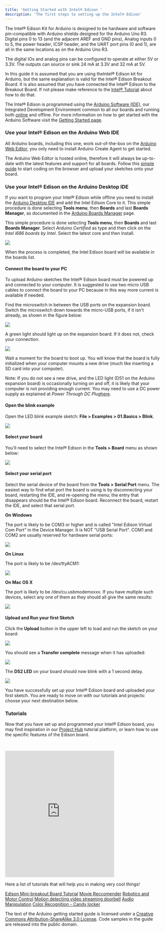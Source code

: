 ```yaml
---
title: 'Getting Started with Intel® Edison '
description: 'The first steps to setting up the Intel® Edison'
---
```


The Intel® Edison Kit for Arduino is designed to be hardware and software pin-compatible with Arduino shields designed for the Arduino Uno R3. Digital pins 0 to 13 (and the adjacent AREF and GND pins), Analog inputs 0 to 5, the power header, ICSP header, and the UART port pins (0 and 1), are all in the same locations as on the Arduino Uno R3.

The digital IOs and analog pins can be configured to operate at either 5V or 3.3V. The outputs can source or sink 24 mA at 3.3V and 32 mA at 5V.

In this guide it is assumed that you are using theIntel® Edison kit for Arduino, but the same explanation is valid for the Intel® Edison Breakout Board. It is also assumed that you have connected the Intel® Edison to the Breakout Board. If not please make reference to the [Intel® Tutorial](https://software.intel.com/en-us/articles/intel-edison-arduino-expansion-board-assembly) about how to do that.

The Intel® Edison is programmed using the [Arduino Software (IDE)](https://arduino.cc/en/Main/Software), our Integrated Development Environment common to all our boards and running both [online](https://create.arduino.cc/editor) and offline. For more information on how to get started with the Arduino Software visit the [Getting Started page](https://arduino.cc/en/Guide/HomePage).

### Use your Intel® Edison on the Arduino Web IDE



All Arduino boards, including this one, work out-of-the-box on the [Arduino Web Editor](https://create.arduino.cc/editor), you only need to install Arduino Create Agent to get started.

The Arduino Web Editor is hosted online, therefore it will always be up-to-date with the latest features and support for all boards. Follow this [simple guide](https://create.arduino.cc/projecthub/Arduino_Genuino/getting-started-with-arduino-web-editor-4b3e4a) to start coding on the browser and upload your sketches onto your board.





### Use your Intel® Edison on the Arduino Desktop IDE

If you want to program your Intel® Edison while offline you need to install the [Arduino Desktop IDE](https://arduino.cc/en/Main/Software) and add the Intel Edison Core to it. This simple procedure is done selecting **Tools menu**, then **Boards** and last **Boards Manager**, as documented in the [Arduino Boards Manager](https://arduino.cc/en/Guide/Cores) page.

This simple procedure is done selecting **Tools menu**, then **Boards** and last **Boards Manager**. Select _Arduino Certified_ as type and then click on the _Intel i686 boards by Intel_. Select the latest core and then Install.

![](./assets/Edison_BoardMgr.jpg)

When the process is completed, the Intel Edison board will be available in the boards list.

#### Connect the board to your PC

To upload Arduino sketches the Intel® Edison board must be powered up and connected to your computer. It is suggested to use two micro USB cables to connect the board to your PC because in this way more current is available if needed.

Find the microswitch in between the USB ports on the expansion board. Switch the microswitch down towards the micro-USB ports, if it isn't already, as shown in the figure below:

![](./assets/Edisonimg8.jpg)

A green light should light up on the expansion board. If it does not, check your connection.

![](./assets/Edison_imgE.jpg)

Wait a moment for the board to boot up. You will know that the board is fully initialized when your computer mounts a new drive (much like inserting a SD card into your computer).

Note: If you do not see a new drive, and the LED light (DS1 on the Arduino expansion board) is occasionally turning on and off, it is likely that your computer is not providing enough current. You may need to use a DC power supply as explained at _Power Through DC Plug_[here](https://software.intel.com/en-us/articles/intel-edison-arduino-expansion-board-assembly).

#### Open the blink example

Open the LED blink example sketch: **File > Examples > 01.Basics > Blink**.

![](./assets/UNO_Load_Blink.jpg)

#### Select your board

You'll need to select the Intel® Edison in the **Tools > Board** menu as shown below:

![](./assets/Edison_SelBoard.jpg)

#### Select your serial port

Select the serial device of the board from the **Tools > Serial Port** menu. The easiest way to find what port the board is using is by disconnecting your board, restarting the IDE, and re-opening the menu; the entry that disappears should be the Intel® Edison board. Reconnect the board, restart the IDE, and select that serial port.

**On Windows**

The port is likely to be COM3 or higher and is called "Intel Edison Virtual Com Port" in the Device Manager. It is NOT "USB Serial Port". COM1 and COM2 are usually reserved for hardware serial ports:

![](./assets/Edison_SelPort.jpg)

**On Linux**

The port is likely to be /dev/ttyACM1:

![](./assets/Edison_linux_port_select.png)

**On Mac OS X**

The port is likely to be /dev/cu.usbmodemxxxx. If you have multiple such devices, select any one of them as they should all give the same results:

![](./assets/Edison_osx_port_select.png)

#### Upload and Run your first Sketch

Click the **Upload** button in the upper left to load and run the sketch on your board:

![](./assets/UNO_Upload.png)

You should see a **Transfer complete** message when it has uploaded:

![](./assets/Edison_img15.png)

The **DS2 LED** on your board should now blink with a 1 second delay.

![](./assets/Edison_imgB.jpg)

You have successfully set up your Intel® Edison board and uploaded your first sketch. You are ready to move on with our tutorials and projects: choose your next destination below.

### Tutorials

Now that you have set up and programmed your Intel® Edison board, you may find inspiration in our [Project Hub](https://create.arduino.cc/projecthub/search?q=edison) tutorial platform, or learn how to use the specific features of the Edison board.

<iframe frameborder='0' height='410' scrolling='no' src='https://create.arduino.cc/projecthub/4378/3d-controller-bot-8e0ee1/embed?use_route=project' width='354' style='margin-top:30px'></iframe>

Here a list of tutorials that will help you in making very cool things!

[Edison Mini-breakout Board Tutorial](https://communities.intel.com/docs/DOC-23838)
[Movie Reccomender](https://communities.intel.com/docs/DOC-23878)
[Robotics and Motor Control](https://communities.intel.com/docs/DOC-23864)
[Motion detecting video streaming doorbell](https://communities.intel.com/docs/DOC-23972)
[Audio Manipulation](https://communities.intel.com/docs/DOC-24006)
[Color Recognition - Candy locker](https://communities.intel.com/docs/DOC-24179)

The text of the Arduino getting started guide is licensed under a
[Creative Commons Attribution-ShareAlike 3.0 License](http://creativecommons.org/licenses/by-sa/3.0/). Code samples in the guide are released into the public domain.
